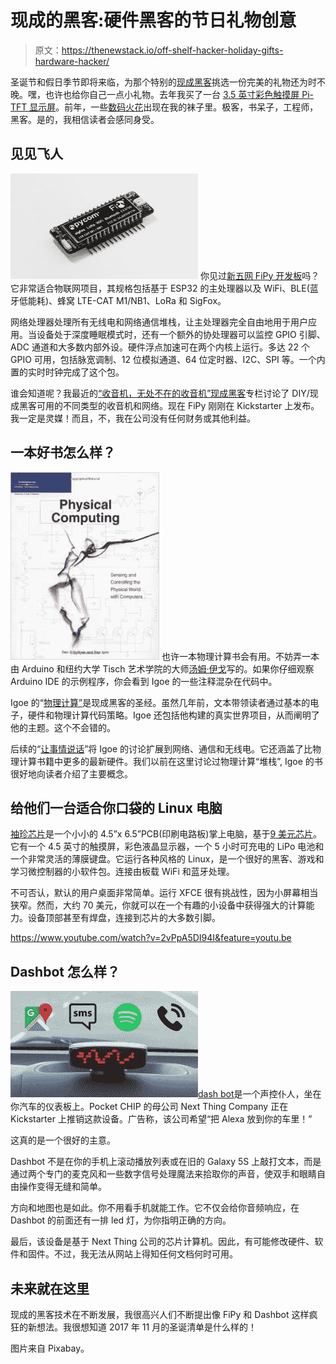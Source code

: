 # 现成的黑客:硬件黑客的节日礼物创意

> 原文：<https://thenewstack.io/off-shelf-hacker-holiday-gifts-hardware-hacker/>

圣诞节和假日季节即将来临，为那个特别的[现成黑客](/tag/off-the-shelf-hacker/)挑选一份完美的礼物还为时不晚。嘿，也许也给你自己一点小礼物。去年我买了一台 [3.5 英寸彩色触摸屏 Pi-TFT 显示屏](https://www.adafruit.com/products/2050)。前年，一些[数码火花](http://digistump.com/products/1)出现在我的袜子里。极客，书呆子，工程师，黑客。是的，我相信读者会感同身受。

## 见见飞人

[![pyconn](img/949aff498c0abcc4a3960037d872126d.png)](https://www.kickstarter.com/projects/1795343078/fipy-the-worlds-first-5-network-iot-dev-board?ref=thanks_tweet#prototype-slide-19768) 你见过[新五网 FiPy 开发板](https://www.kickstarter.com/projects/1795343078/fipy-the-worlds-first-5-network-iot-dev-board?ref=thanks_tweet)吗？它非常适合物联网项目，其规格包括基于 ESP32 的主处理器以及 WiFi、BLE(蓝牙低能耗)、蜂窝 LTE-CAT M1/NB1、LoRa 和 SigFox。

网络处理器处理所有无线电和网络通信堆栈，让主处理器完全自由地用于用户应用。当设备处于深度睡眠模式时，还有一个额外的协处理器可以监控 GPIO 引脚、ADC 通道和大多数内部外设。硬件浮点加速可在两个内核上运行。多达 22 个 GPIO 可用，包括脉宽调制、12 位模拟通道、64 位定时器、I2C、SPI 等。一个内置的实时时钟完成了这个包。

谁会知道呢？我最近的[“收音机，无处不在的收音机”现成黑客](https://thenewstack.io/off-shelf-hacker-radios-radios-everywhere/)专栏讨论了 DIY/现成黑客可用的不同类型的收音机和网络。现在 FiPy 刚刚在 Kickstarter 上发布。我一定是灵媒！而且，不，我在公司没有任何财务或其他利益。

## 一本好书怎么样？

[![physical_computing](img/4535aa0b4e30ef078ba197cac569f0a3.png)](https://www.amazon.com/Physical-Computing-Sensing-Controlling-Computers/dp/159200346X/ref=sr_1_1?s=books&ie=UTF8&qid=1479826430&sr=1-1&keywords=physical+computing) 也许一本物理计算书会有用。不妨弄一本由 Arduino 和纽约大学 Tisch 艺术学院的大师[汤姆·伊戈](https://tisch.nyu.edu/about/directory/itp/3558397)写的。如果你仔细观察 Arduino IDE 的示例程序，你会看到 Igoe 的一些注释混杂在代码中。

Igoe 的“[物理计算”](https://www.amazon.com/Physical-Computing-Sensing-Controlling-Computers/dp/159200346X/ref=sr_1_1?s=books&ie=UTF8&qid=1479826430&sr=1-1&keywords=physical+computing)是现成黑客的圣经。虽然几年前，文本带领读者通过基本的电子，硬件和物理计算代码策略。Igoe 还包括他构建的真实世界项目，从而阐明了他的主题。这个不会错的。

后续的“[让事情说话](https://www.amazon.com/Making-Things-Talk-Practical-Connecting/dp/0596510519/ref=sr_1_3?s=books&ie=UTF8&qid=1479826468&sr=1-3&keywords=making+things+talk)”将 Igoe 的讨论扩展到网络、通信和无线电。它还涵盖了比物理计算书籍中更多的最新硬件。我们以前在这里讨论过物理计算“堆栈”, Igoe 的书很好地向读者介绍了主要概念。

## 给他们一台适合你口袋的 Linux 电脑

[袖珍芯片](https://getchip.com/pages/pocketchip)是一个小小的 4.5”x 6.5”PCB(印刷电路板)掌上电脑，基于[9 美元芯片](https://getchip.com/pages/chip)。它有一个 4.5 英寸的触摸屏，彩色液晶显示器，一个 5 小时可充电的 LiPo 电池和一个非常灵活的薄膜键盘。它运行各种风格的 Linux，是一个很好的黑客、游戏和学习微控制器的小软件包。连接由板载 WiFi 和蓝牙处理。

不可否认，默认的用户桌面非常简单。运行 XFCE 很有挑战性，因为小屏幕相当狭窄。然而，大约 70 美元，你就可以在一个有趣的小设备中获得强大的计算能力。设备顶部甚至有焊盘，连接到芯片的大多数引脚。

https://www.youtube.com/watch?v=2vPpA5DI94I&feature=youtu.be

## Dashbot 怎么样？

[![sms](img/436eb530eced5d6ee872719b6fda28b2.png)](https://www.kickstarter.com/projects/1598272670/dashbot-a-49-robot-for-your-dashboard)[dash bot](https://www.kickstarter.com/projects/1598272670/dashbot-a-49-robot-for-your-dashboard)是一个声控仆人，坐在你汽车的仪表板上。Pocket CHIP 的母公司 Next Thing Company 正在 Kickstarter 上推销这款设备。广告称，该公司希望“把 Alexa 放到你的车里！”

这真的是一个很好的主意。

Dashbot 不是在你的手机上滚动播放列表或在旧的 Galaxy 5S 上敲打文本，而是通过两个专门的麦克风和一些数字信号处理魔法来拾取你的声音，使双手和眼睛自由操作变得无缝和简单。

方向和地图也是如此。你不用看手机就能工作。它不仅会给你音频响应，在 Dashbot 的前面还有一排 led 灯，为你指明正确的方向。

最后，该设备是基于 Next Thing 公司的芯片计算机。因此，有可能修改硬件、软件和固件。不过，我无法从网站上得知任何文档何时可用。

## 未来就在这里

现成的黑客技术在不断发展，我很高兴人们不断提出像 FiPy 和 Dashbot 这样疯狂的新想法。我很想知道 2017 年 11 月的圣诞清单是什么样的！

图片来自 Pixabay。

<svg xmlns:xlink="http://www.w3.org/1999/xlink" viewBox="0 0 68 31" version="1.1"><title>Group</title> <desc>Created with Sketch.</desc></svg>